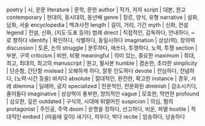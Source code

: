poetry	| 시, 운문
literature	| 문학, 문헌
author	| 작가, 저자
script	| 대본, 원고
contemporary	| 현대의, 동시대의, 동년배
genre	| 장르, 양식, 유형
narrative	| 설화, 담화, 서술
encyclopedia	| 백과사전
length	| 길이, 거리, 기간
myth	| 신화, 전설
legend	| 전설, 신화, (지도·도표 등의) 범례
direct	| 직접적인, 감독하다, 안내하다, ~로 향하다
identify	| 확인하다, 식별하다, 동일시하다
imagination	| 상상(력), 창의력
discussion	| 토론, 논의
struggle	| 분투하다, 애쓰다, 투쟁하다, 노력, 투쟁
section	| 부분, 구역
criticism	| 비판, 비평
meaningful	| 의미 있는, 중요한
maximum	| 최대, 최고, 최대의, 최고의
manuscript	| 원고, 필사본
humble	| 겸손한, 초라한
simplicity	| 단순함, 간단함
mislead	| 오해하게 하다, 잘못 인도하다
devote	| 전심하다, 전념하다, (노력·시간 등을) 바치다
absolute	| 절대적인, 완전한, 확고한
instance	| 경우, 사례
dilemma	| 딜레마, 궁지
specialized	| 전문적인, 전문화된
diminish	| 감소시키다, 줄어들다
imaginative	| 상상력이 풍부한, 창의적인
vague	| 모호한, 막연한
profound	| 심오한, 깊은
outdated	| 구식의, 시대에 뒤떨어진
suspicion	| 의심, 혐의
protagonist	| 주인공, 주역
doom	| 운명을 정하다, 선고하다, 비운, 파멸
hostile	| 적대적인
embed	| (마음에 깊이) 새기다, 끼우다, 박다
recite	| 암송하다, 낭송하다

